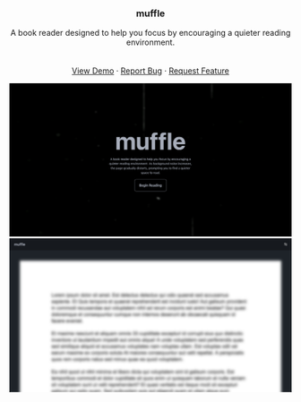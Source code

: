 <a id="readme-top"></a>

<h3 align="center">muffle</h3>

  <p align="center">
    A book reader designed to help you focus by encouraging a quieter reading environment.
    <br />
    <br />
    <br />
    <a href="https://muffle-reader.vercel.app/">View Demo</a>
    ·
    <a href="https://github.com/github_username/repo_name/issues/new?labels=bug&template=bug-report---.md">Report Bug</a>
    ·
    <a href="https://github.com/github_username/repo_name/issues/new?labels=enhancement&template=feature-request---.md">Request Feature</a>
  </p>

![Homepage](https://github.com/marvincyk/muffle/blob/main/screenshots/home.png?raw=true)
![Lorem ipsum](https://github.com/marvincyk/muffle/blob/main/screenshots/lorem.png?raw=true)
